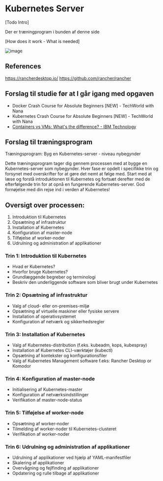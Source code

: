 # Kubernetes Server

[Todo Intro]

Der er træningprogram i bunden af denne side


[How does it work - What is needed]

![image](https://github.com/AARHUS-TECH/KubernetesServer/assets/44589560/c2022613-435e-42b2-b547-aea8dc5b5b0d)

## References
https://rancherdesktop.io/
https://github.com/rancher/rancher

## Forslag til studie før at I går igang med opgaven
* Docker Crash Course for Absolute Beginners [NEW] - TechWorld with Nana
* Kubernetes Crash Course for Absolute Beginners [NEW] - TechWorld with Nana
* [Containers vs VMs: What's the difference? - IBM Technology](https://www.youtube.com/watch?v=cjXI-yxqGTI)

## Forslag til træningsprogram
Træningsprogram: Byg en Kubernetes-server - niveau nybegynder

Dette træningsprogram tager dig gennem processen med at bygge en Kubernetes-server som nybegynder. Hver fase er opdelt i specifikke trin og forsynet med overskrifter for at gøre det nemt at følge med. Start med at læse og forstå introduktionen til Kubernetes og fortsæt derefter med de efterfølgende trin for at opnå en fungerende Kubernetes-server. God fornøjelse med din rejse ind i verden af Kubernetes!

## Oversigt over processen:

1. Introduktion til Kubernetes
2. Opsætning af infrastruktur
3. Installation af Kubernetes
4. Konfiguration af master-node
5. Tilføjelse af worker-noder
6. Udrulning og administration af applikationer

### Trin 1: Introduktion til Kubernetes

* Hvad er Kubernetes?
* Hvorfor bruge Kubernetes?
* Grundlæggende begreber og terminologi
* Beskriv den underliggende software som bliver brugt under Kubernetes

### Trin 2: Opsætning af infrastruktur

* Valg af cloud- eller on-premises-miljø
* Opsætning af virtuelle maskiner eller fysiske servere
* Installation af operativsystemet
* Konfiguration af netværk og sikkerhedsregler

### Trin 3: Installation af Kubernetes

* Valg af Kubernetes-distribution (f.eks. kubeadm, kops, kubespray)
* Installation af Kubernetes CLI-værktøjer (kubectl)
* Opsætning af kontekster og konfigurationsfiler
* Valg af Kubernetes Management software f.eks: Rancher Desktop or Komodor

### Trin 4: Konfiguration af master-node

* Initialisering af Kubernetes-master
* Konfiguration af netværksindstillinger
* Verifikation af master-node-status

### Trin 5: Tilføjelse af worker-node

* Opsætning af worker-noder
* Tilmelding af worker-noder til Kubernetes-clusteret
* Verifikation af worker-noder

### Trin 6: Udrulning og administration af applikationer

* Udrulning af applikationer ved hjælp af YAML-manifestfiler
* Skalering af applikationer
* Overvågning og fejlfinding af applikationer
* Opdatering og rulle tilbage af applikationer
